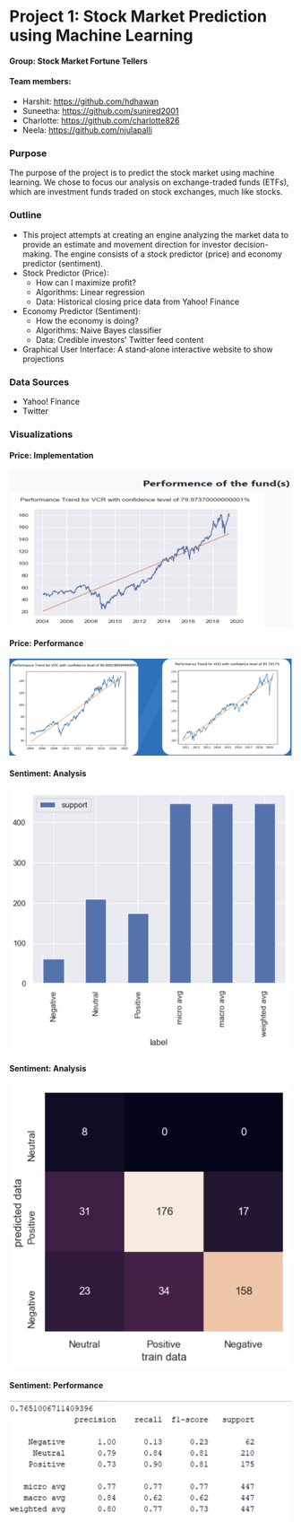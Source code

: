 # Project 1: Stock Market Prediction using Machine Learning

#### Group: Stock Market Fortune Tellers
#### Team members: 
* Harshit: https://github.com/hdhawan
* Suneetha: https://github.com/sunired2001
* Charlotte: https://github.com/charlotte826
* Neela: https://github.com/njulapalli

### Purpose
The purpose of the project is to predict the stock market using machine learning. We chose to focus our analysis on exchange-traded funds (ETFs), which are investment funds traded on stock exchanges, much like stocks.

### Outline
* This project attempts at creating an engine analyzing the market data to provide an estimate and movement direction for investor decision-making. The engine consists of a stock predictor (price) and economy predictor (sentiment). 
* Stock Predictor (Price): 
  * How can I maximize profit?
  * Algorithms: Linear regression 
  * Data: Historical closing price data from Yahoo! Finance
* Economy Predictor (Sentiment): 
  * How the economy is doing?
  * Algorithms: Naive Bayes classifier
  * Data: Credible investors' Twitter feed content 
* Graphical User Interface: A stand-alone interactive website to show projections

### Data Sources
* Yahoo! Finance
* Twitter

### Visualizations

#### Price: Implementation
![alt text](https://raw.githubusercontent.com/charlotte826/Final-Project_Stock-Prediction/master/Presentation%20Imagery/Screen%20Shot%202019-05-09%20at%206.51.16%20AM.png)
#### Price: Performance
![alt text](https://raw.githubusercontent.com/charlotte826/Final-Project_Stock-Prediction/master/Presentation%20Imagery/Screen%20Shot%202019-05-09%20at%206.51.17%20AM.png)
#### Sentiment: Analysis
![alt text](https://raw.githubusercontent.com/charlotte826/Final-Project_Stock-Prediction/master/Presentation%20Imagery/Screen%20Shot%202019-05-09%20at%206.51.23%20AM.png)
#### Sentiment: Analysis
![alt text](https://raw.githubusercontent.com/charlotte826/Final-Project_Stock-Prediction/master/Presentation%20Imagery/Screen%20Shot%202019-05-09%20at%206.51.23%20AM%201.png)
#### Sentiment: Performance
![alt text](https://raw.githubusercontent.com/charlotte826/Final-Project_Stock-Prediction/master/Presentation%20Imagery/Screen%20Shot%202019-05-09%20at%206.51.24%20AM.png)
